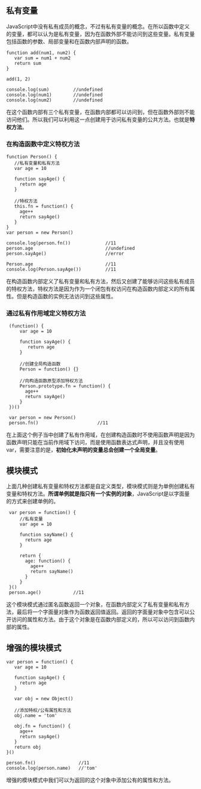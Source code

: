 ## 私有变量
JavaScript中没有私有成员的概念，不过有私有变量的概念。在所以函数中定义的变量，都可以认为是私有变量，因为在函数外部不能访问到这些变量。私有变量包括函数的参数、局部变量和在函数内部声明的函数。

 ```
 function add(num1, num2) {
    var sum = num1 + num2
    return sum
 }
 
 add(1, 2)
 
 console.log(sum)         //undefined
 console.log(num1)        //undefined
 console.log(num2)        //undefined
 ```
 在这个函数内部有三个私有变量，在函数内部都可以访问到，但在函数外部则不能访问他们。所以我们可以利用这一点创建用于访问私有变量的公共方法。也就是**特权方法**。
 ### 在构造函数中定义特权方法
 ```
 function Person() {
    //私有变量和私有方法
    var age = 10
    
    function sayAge() {
      return age
    }
    
    //特权方法
    this.fn = function() {
      age++
      return sayAge()
    }
 }
 var person = new Person()
 
 console.log(person.fn())             //11
 person.age                           //undefined
 person.sayAge()                      //error
 
 Person.age                           //11
 console.log(Person.sayAge())         //11
 ```
 在构造函数内部定义了私有变量和私有方法，然后又创建了能够访问这些私有成员的特权方法，特权方法是因为作为一个闭包有权访问在构造函数内部定义的所有属性。但是构造函数的实例无法访问到这些属性。  
 ### 通过私有作用域定义特权方法
 
 ```
  (function() {
      var age = 10
      
      function sayAge() {
         return age
      }
      
      //创建全局构造函数
      Person = function() {}
      
      //向构造函数原型添加特权方法
      Person.prototype.fn = function() {
        age++
        return sayAge()
      }
  })()
  
  var person = new Person()
  person.fn()                      //11
 ```
 在上面这个例子当中创建了私有作用域，在创建构造函数时不使用函数声明是因为函数声明只能在当前作用域下访问，而是使用函数表达式声明，并且没有使用var，需要注意的是，**初始化未声明的变量总会创建一个全局变量**。
 
 ## 模块模式
 上面几种创建私有变量和特权方法都是自定义类型，模块模式则是为单例创建私有变量和特权方法。**所谓单例就是指只有一个实例的对象**，JavaScript是以字面量的方式来创建单例的。
 
 ```
  var person = function() {
      //私有变量
      var age = 10
      
      function sayName() {
        return age
      }
      
      return {
        age: function() {
          age++
          return sayName()
        }
      }
  }()
  person.age()            //11
 ```
 这个模块模式通过匿名函数返回一个对象，在函数内部定义了私有变量和私有方法，最后将一个字面量对象作为函数返回值返回。返回的字面量对象中包含可以公开访问的属性和方法。由于这个对象是在函数内部定义的，所以可以访问到函数内部的属性。
 
 ## 增强的模块模式
 ```
 var person = function() {
    var age = 10
    
    function sayAge() {
      return age
    }
    
    var obj = new Object()
    
    //添加特权/公有属性和方法
    obj.name = 'tom'
    
    obj.fn = function() {
      age++
      return sayAge()
    }
    return obj
 }()
 
 person.fn()                //11
 console.log(person.name)   //'tom'
 ```
 增强的模块模式中我们可以为返回的这个对象中添加公有的属性和方法。
 
 
 
 
 
 
